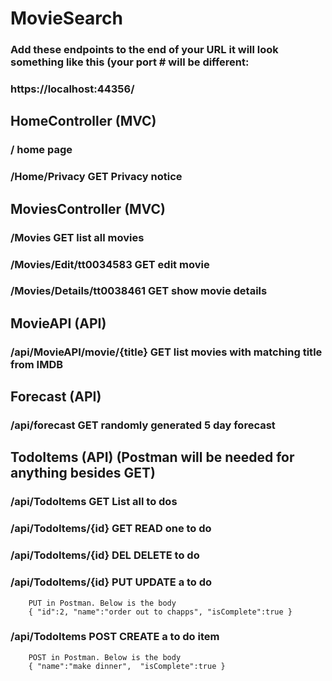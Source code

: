 # MovieSearch

### Add these endpoints to the end of your URL it will look something like this (your port # will be different: 
### https://localhost:44356/

##	HomeController (MVC)
### /	home page
### /Home/Privacy	GET	Privacy notice
##		MoviesController (MVC)
### /Movies	GET	list all movies
### /Movies/Edit/tt0034583	GET	edit movie
### /Movies/Details/tt0038461	GET	show movie details
##		MovieAPI (API)
### /api/MovieAPI/movie/{title}	GET	list movies with matching title from IMDB
##		Forecast (API)
### /api/forecast	GET	randomly generated 5 day forecast
##		TodoItems (API) (Postman will be needed for anything besides GET)
### /api/TodoItems	GET	List all to dos
### /api/TodoItems/{id}	GET	READ one to do
### /api/TodoItems/{id}	DEL	DELETE to do
### /api/TodoItems/{id}	PUT	UPDATE a to do
		PUT in Postman. Below is the body
		{ "id":2, "name":"order out to chapps", "isComplete":true }
### /api/TodoItems	POST	CREATE a to do item
		POST in Postman. Below is the body
		{ "name":"make dinner",  "isComplete":true }

